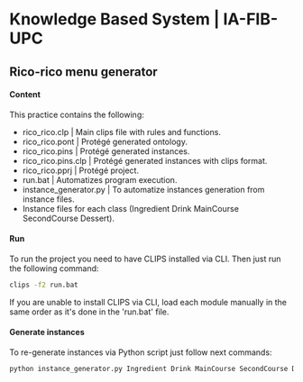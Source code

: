 # Knowledge Based System | IA-FIB-UPC
## Rico-rico menu generator

#### Content

This practice contains the following:

 * rico_rico.clp | Main clips file with rules and functions.
 * rico_rico.pont | Protégé generated ontology.
 * rico_rico.pins | Protégé generated instances.
 * rico_rico.pins.clp | Protégé generated instances with clips format.
 * rico_rico.pprj | Protégé project.
 * run.bat | Automatizes program execution.
 * instance_generator.py | To automatize instances generation from instance files.
 * Instance files for each class (Ingredient Drink MainCourse SecondCourse Dessert).


#### Run
To run the project you need to have CLIPS installed via CLI. Then just run the following command:

```bash
clips -f2 run.bat
```
If you are unable to install CLIPS via CLI, load each module manually in the same order as it's done in the 'run.bat' file.

#### Generate instances
To re-generate instances via Python script just follow next commands:

```bash
python instance_generator.py Ingredient Drink MainCourse SecondCourse Dessert
```
